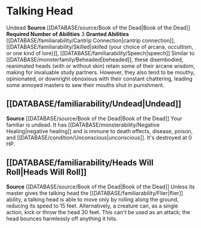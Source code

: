 ﻿---
id: '20'
name: Talking Head
rus_type_level: null
source: '[[DATABASE/source/Book of the Dead|Book of the Dead]]'
trait: null

---
# Talking Head

<span class="item-trait">Undead</span>
**Source** [[DATABASE/source/Book of the Dead|Book of the Dead]]
**Required Number of Abilities** 3
**Granted Abilities** [[DATABASE/familiarability/Cantrip Connection|cantrip connection]], [[DATABASE/familiarability/Skilled|skilled (your choice of arcana, occultism, or one kind of lore)]], [[DATABASE/familiarability/Speech|speech]]
Similar to [[DATABASE/monsterfamily/Beheaded|beheaded]], these disembodied, reanimated heads (with or without skin) retain some of their arcane wisdom, making for invaluable study partners. However, they also tend to be mouthy, opinionated, or downright obnoxious with their constant chattering, leading some annoyed masters to sew their mouths shut in punishment.

## [[DATABASE/familiarability/Undead|Undead]]

**Source** [[DATABASE/source/Book of the Dead|Book of the Dead]]
Your familiar is undead. It has [[DATABASE/monsterability/Negative Healing|negative healing]] and is immune to death effects, disease, poison, and [[DATABASE/condition/Unconscious|unconscious]]. It's destroyed at 0 HP.

## [[DATABASE/familiarability/Heads Will Roll|Heads Will Roll]]

**Source** [[DATABASE/source/Book of the Dead|Book of the Dead]]
Unless its master gives the talking head the [[DATABASE/familiarability/Flier|flier]] ability, a talking head is able to move only by rolling along the ground, reducing its speed to 15 feet. Alternatively, a creature can, as a single action, kick or throw the head 30 feet. This can't be used as an attack; the head bounces harmlessly off anything it hits.